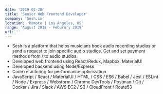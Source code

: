 ```yaml
---
date: '2019-02-28'
title: 'Senior Web Frontend Developer'
company: 'Sesh.io'
location: 'Remote | Los Angeles, US'
range: 'August 2018 - Feburury 2019'
url: ''
---
```


- Sesh is a platform that helps musicians book audio recording studios or send a request to join specific audio studios. Get and set payment methods from / to audio studios.
- Developed web frontend using React/Redux, Mapbox, MaterialUI
- Developed backend using Node/Express
- Code refactoring for performance optimization
- JavaScript / React / MaterialUI / HTML / CSS / ES6 / Babel / Jest / ESLint / Node / Express / Webstorm / Chrome DevTools / Postman / Git / Docker / Jira / Slack / AWS EC2 / S3 / CloudFront / Route53
